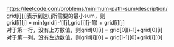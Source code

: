 https://leetcode.com/problems/minimum-path-sum/description/  
grid[i][j]表示到达i,j所需要的最小sum，则  
grid[i][j] = min(grid[i-1][j],grid[i][j-1]) + grid[i][j]  
对于第一行，没有上方数值，则grid[0][i] = grid[0][i-1]+grid[0][i]  
对于第一列，没有左边数值，则grid[i][0] = grid[i-1][0]+grid[i][0]